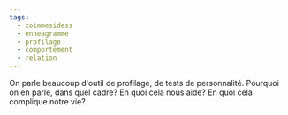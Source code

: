 ```yaml
---
tags:
  - zoimmesidess
  - enneagramme
  - profilage
  - comportement
  - relation
---
```

On parle beaucoup d'outil de profilage, de tests de personnalité. Pourquoi on en parle, dans quel cadre? En quoi cela nous aide? En quoi cela complique notre vie? 


